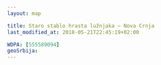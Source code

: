 ```yaml
---
layout: map

title: Staro stablo hrasta lužnjaka – Nova Crnja
last_modified_at: 2018-05-21T22:45:19+02:00

WDPA: [555589094]
geoSrbija:
---
```


